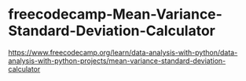 # freecodecamp-Mean-Variance-Standard-Deviation-Calculator
https://www.freecodecamp.org/learn/data-analysis-with-python/data-analysis-with-python-projects/mean-variance-standard-deviation-calculator

